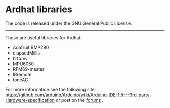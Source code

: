 # Ardhat libraries

The code is released under the GNU General Public License.
_________

These are useful libraries for Ardhat:

* Adafruit BMP280
* elapsedMillis
* I2Cdev
* MPU6050
* RFM69-master
* IRremote
* toneAC




For more information see the following site: <https://github.com/arduino/Arduino/wiki/Arduino-IDE-1.5---3rd-party-Hardware-specification> or post on the [forums](http://forums.ardhat.com) .
